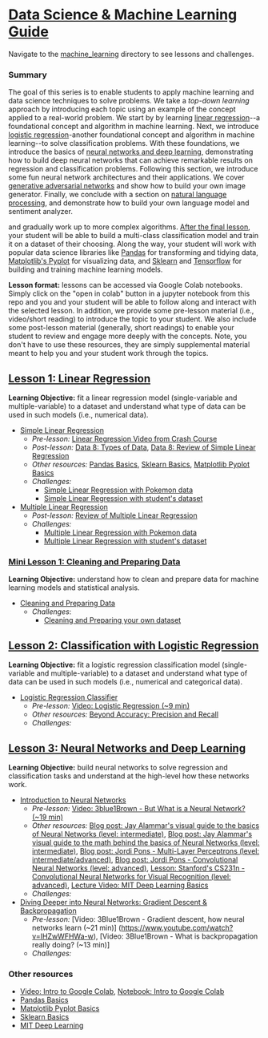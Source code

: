 # [Data Science & Machine Learning Guide](../machine_learning)
Navigate to the [machine_learning](../machine_learning) directory to see lessons and challenges.

### Summary
The goal of this series is to enable students to apply machine learning
and data science techniques to solve problems. We take a *top-down learning*
approach by introducing each topic using an example of the concept applied to a
real-world problem. We start by by learning [linear regression](#-Lesson-1:-Linear-Regression)--a foundational concept and algorithm in machine learning.
Next, we introduce [logistic regression](#-Lesson-2:-Classification-with-Logistic-Regression)-another foundational concept and algorithm in machine learning--to solve classification problems. With these foundations, we introduce the basics of  [neural networks and deep learning](#-Lesson-3:-Neural-Networks), demonstrating how to build deep neural networks that can achieve remarkable results on regression and classification problems. Following this section, we introduce some fun neural network architectures and their applications. We cover [generative adversarial networks]() and show how to build your own image generator. Finally, we conclude with a section on [natural language processing](), and demonstrate how to build your own language model and sentiment analyzer.          

and gradually work up to more complex algorithms. [After the final
lesson](), your student will be able to build a multi-class classification
model and train it on a dataset of their choosing. Along the way, your student
will work with popular data science libraries like [Pandas](../basics/Basic_Pandas_Functions_for_Data_Science.ipynb) for transforming and tidying data, [Matplotlib's Pyplot](../basics/Basic_Matplotlib_Pyplot.ipynb) for visualizing data, and [Sklearn](../basics/Basics_Sklearn.ipynb) and
[Tensorflow]() for building and training machine learning models.

**Lesson format:** lessons can be accessed via Google Colab notebooks. Simply click
on the "open in colab" button in a jupyter notebook from this repo and you and your student
will be able to follow along and interact with the selected lesson. In addition, we provide some
pre-lesson material (i.e., video/short reading) to introduce the topic to your student.
We also include some post-lesson material (generally, short readings) to enable your
student to review and engage more deeply with the concepts. Note, you don't have
to use these resources, they are simply supplemental material meant to help you and your student work through the topics.


## [Lesson 1: Linear Regression](./lesson%201%20-%20linear%20regression)
**Learning Objective:** fit a linear regression model (single-variable and multiple-variable) to a dataset and
understand what type of data can be used in such models (i.e., numerical data).
- [Simple Linear Regression](https://colab.research.google.com/github/krmiddlebrook/intro_to_graphing_in_python/blob/master/notebooks/machine_learning/lesson%201%20-%20linear%20regression/examples/simple_linear_regression_what_makes_us_happy.ipynb)
  - *Pre-lesson:* [Linear Regression Video from Crash Course](https://www.youtube.com/watch?v=WWqE7YHR4Jc&t=13s)
  - *Post-lesson:* [Data 8: Types of Data](https://docs.google.com/presentation/d/1DIllYGoPGrhpS-2rKyEZOLJQgEcQrE3EqJX0Q-Ys2qA/edit#slide=id.g3f12e5cfb6_0_4), [Data 8: Review of Simple Linear Regression](https://docs.google.com/presentation/d/1TXu2sV9026yzy09uZmTdZSxayKR3ff4yixjbLmbbh-M/edit#slide=id.g30c77890ad_0_0)
  - *Other resources:* [Pandas Basics](https://github.com/krmiddlebrook/intro_to_graphing_in_python/blob/master/notebooks/Basic_Pandas_Functions_for_Data_Science.ipynb), [Sklearn Basics](https://github.com/krmiddlebrook/intro_to_graphing_in_python/blob/master/notebooks/Basics_Sklearn.ipynb), [Matplotlib Pyplot Basics](https://github.com/krmiddlebrook/intro_to_graphing_in_python/blob/master/notebooks/Basic_Matplotlib_Pyplot.ipynb)
  - *Challenges:*
    - [Simple Linear Regression with Pokemon data](https://colab.research.google.com/github/krmiddlebrook/intro_to_graphing_in_python/blob/master/notebooks/machine_learning/lesson%201%20-%20linear%20regression/challenges/challenge_simple_linear_regression.ipynb)
    - [Simple Linear Regression with student's dataset](https://github.com/krmiddlebrook/intro_to_graphing_in_python/blob/master/notebooks/machine_learning/lesson%201%20-%20linear%20regression/challenges/Single_Variable_Linear_Regression_Challenge_2.ipynb)
- [Multiple Linear Regression](https://colab.research.google.com/github/krmiddlebrook/intro_to_graphing_in_python/blob/master/notebooks/machine_learning/lesson%201%20-%20linear%20regression/examples/Linear_Regression_What_Makes_Us_Happy.ipynb)
  - *Post-lesson:* [Review of Multiple Linear Regression](https://www.scribbr.com/statistics/multiple-linear-regression/)
  - *Challenges:*
    - [Multiple Linear Regression with Pokemon data](https://colab.research.google.com/github/krmiddlebrook/intro_to_graphing_in_python/blob/master/notebooks/machine_learning/lesson%201%20-%20linear%20regression/challenges/Challenge_Multi_Variable_Linear_Regression.ipynb)
    - [Multiple Linear Regression with student's dataset](https://github.com/krmiddlebrook/intro_to_graphing_in_python/blob/master/notebooks/machine_learning/lesson%201%20-%20linear%20regression/challenges/Multiple_Linear_Regression_Challenge_2.ipynb)

### [Mini Lesson 1: Cleaning and Preparing Data](https://github.com/BreakoutMentors/Data-Science-and-Machine-Learning/blob/master/machine_learning/mini_lessons/Cleaning_Data.ipynb)
**Learning Objective:** understand how to clean and prepare data for machine learning models and statistical analysis.
- [Cleaning and Preparing Data](https://github.com/BreakoutMentors/Data-Science-and-Machine-Learning/blob/master/machine_learning/mini_lessons/Cleaning_Data.ipynb)
  - *Challenges*:
    - [Cleaning and Preparing your own dataset](https://github.com/BreakoutMentors/Data-Science-and-Machine-Learning/blob/master/machine_learning/mini_lessons/cleaning_and_preparing_your_own_dataset.ipynb)

## [Lesson 2: Classification with Logistic Regression](./lesson%202%20-%20logistic%20regression)
**Learning Objective:** fit a logistic regression classification model (single-variable and multiple-variable) to a dataset and
understand what type of data can be used in such models (i.e., numerical and categorical data).
- [Logistic Regression Classifier](https://github.com/krmiddlebrook/intro_to_graphing_in_python/blob/master/notebooks/machine_learning/lesson%202%20-%20logistic%20regression/Classification_Logistic_Regression.ipynb)
  - *Pre-lesson:* [Video: Logistic Regression (~9 min)](https://www.youtube.com/watch?v=yIYKR4sgzI8)
  - *Other resources:* [Beyond Accuracy: Precision and Recall](https://towardsdatascience.com/beyond-accuracy-precision-and-recall-3da06bea9f6c)
  - *Challenges:*

## [Lesson 3: Neural Networks and Deep Learning](./lesson%203%20-%20Neural%20Networks)
**Learning Objective:** build neural networks to solve regression and classification tasks and understand at the high-level how these networks work.
- [Introduction to Neural Networks](https://github.com/BreakoutMentors/Data-Science-and-Machine-Learning/blob/master/machine_learning/lesson%203%20-%20Neural%20Networks/Intro_to_Neural_Networks.ipynb)
  - *Pre-lesson:* [Video: 3blue1Brown - But What is a Neural Network? (~19 min)](https://www.youtube.com/watch?v=aircAruvnKk)
  - *Other resources:* [Blog post: Jay Alammar's visual guide to the basics of Neural Networks (level: intermediate)](http://jalammar.github.io/visual-interactive-guide-basics-neural-networks/), [Blog post: Jay Alammar's visual guide to the math behind the basics of Neural Networks (level: intermediate)](https://jalammar.github.io/feedforward-neural-networks-visual-interactive/), [Blog post: Jordi Pons - Multi-Layer Perceptrons (level: intermediate/advanced)](http://www.jordipons.me/apps/teaching-materials/mlp.html), [Blog post: Jordi Pons - Convolutional Neural Networks (level: advanced)](http://www.jordipons.me/apps/teaching-materials/cnn.html), [Lesson: Stanford's CS231n - Convolutional Neural Networks for Visual Recognition (level: advanced)](https://cs231n.github.io/convolutional-networks/), [Lecture Video: MIT Deep Learning Basics](https://www.youtube.com/watch?v=O5xeyoRL95U&list=PLrAXtmErZgOeiKm4sgNOknGvNjby9efdf)
  - *Challenges:*
- [Diving Deeper into Neural Networks: Gradient Descent & Backpropagation]()
  - *Pre-lesson:* [Video: 3Blue1Brown - Gradient descent, how neural networks learn (~21 min)] (https://www.youtube.com/watch?v=IHZwWFHWa-w), [Video: 3Blue1Brown - What is backpropagation really doing? (~13 min)]
  - *Challenges:*

### Other resources
- [Video: Intro to Google Colab](https://www.youtube.com/watch?v=inN8seMm7UI), [Notebook: Intro to Google Colab](https://colab.research.google.com/notebooks/welcome.ipynb#scrollTo=5fCEDCU_qrC0)
- [Pandas Basics](../basics/Basic_Pandas_Functions_for_Data_Science.ipynb)
- [Matplotlib Pyplot Basics](./basics/Basic_Matplotlib_Pyplot.ipynb)
- [Sklearn Basics](./basics/Basics_Sklearn.ipynb)
- [MIT Deep Learning](https://deeplearning.mit.edu/)
